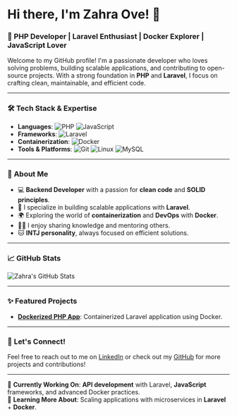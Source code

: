# Hi there, I'm Zahra Ove! 👋

### 🚀 PHP Developer | Laravel Enthusiast | Docker Explorer | JavaScript Lover

Welcome to my GitHub profile! I'm a passionate developer who loves solving problems, building scalable applications, and contributing to open-source projects. With a strong foundation in **PHP** and **Laravel**, I focus on crafting clean, maintainable, and efficient code.

---

### 🛠️ **Tech Stack & Expertise**
- **Languages**: 
  ![PHP](https://img.shields.io/badge/-PHP-777BB4?logo=php&logoColor=white&style=flat)
  ![JavaScript](https://img.shields.io/badge/-JavaScript-F7DF1E?logo=javascript&logoColor=black&style=flat)
- **Frameworks**: 
  ![Laravel](https://img.shields.io/badge/-Laravel-FF2D20?logo=laravel&logoColor=white&style=flat)
- **Containerization**: 
  ![Docker](https://img.shields.io/badge/-Docker-2496ED?logo=docker&logoColor=white&style=flat)
- **Tools & Platforms**:
  ![Git](https://img.shields.io/badge/-Git-F05032?logo=git&logoColor=white&style=flat)
  ![Linux](https://img.shields.io/badge/-Linux-FCC624?logo=linux&logoColor=black&style=flat)
  ![MySQL](https://img.shields.io/badge/-MySQL-4479A1?logo=mysql&logoColor=white&style=flat)
  
---

### 🌟 **About Me**
- 💻 **Backend Developer** with a passion for **clean code** and **SOLID principles**.
- 🎯 I specialize in building scalable applications with **Laravel**.
- 🌍 Exploring the world of **containerization** and **DevOps** with **Docker**.
- 🧑‍🏫 I enjoy sharing knowledge and mentoring others.
- 🐱 **INTJ personality**, always focused on efficient solutions.

---

### 📈 **GitHub Stats**
![Zahra's GitHub Stats](https://github-readme-stats.vercel.app/api?username=zahra-ove&show_icons=true&theme=dracula)

---

### ✨ **Featured Projects**
- **[Dockerized PHP App](https://github.com/zahra-ove/blog)**: Containerized Laravel application using Docker.
  
---

### 💬 **Let's Connect!**
Feel free to reach out to me on [LinkedIn](https://www.linkedin.com/in/zahra-ove) or check out my [GitHub](https://github.com/zahra-ove) for more projects and contributions!

---

🔭 **Currently Working On**: **API development** with Laravel, **JavaScript** frameworks, and advanced Docker practices.\
🌱 **Learning More About**: Scaling applications with microservices in **Laravel** + **Docker**.
